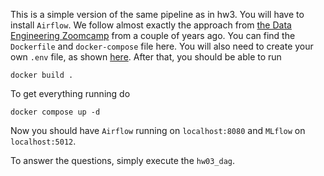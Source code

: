 This is a simple version of the same pipeline as in hw3. You will have to install `Airflow`. We follow almost exactly the approach from [the Data Engineering Zoomcamp](https://github.com/DataTalksClub/data-engineering-zoomcamp/tree/main/cohorts/2022/week_3_data_warehouse/airflow) from a couple of years ago. You can find the `Dockerfile` and `docker-compose` file here. You will also need to create your own `.env` file, as shown [here](https://github.com/DataTalksClub/data-engineering-zoomcamp/blob/main/cohorts/2022/week_3_data_warehouse/airflow/.env_example).
After that, you should be able to run

```{bash}
docker build .
```
To get everything running do
```{bash}
docker compose up -d

```

Now you should have `Airflow` running on `localhost:8080` and `MLflow` on `localhost:5012`.

To answer the questions, simply execute the `hw03_dag`.
